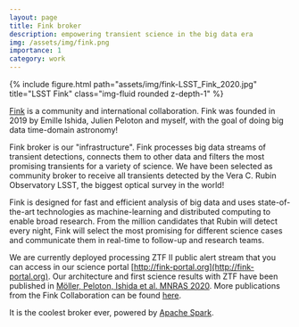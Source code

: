 ```yaml
---
layout: page
title: Fink broker
description: empowering transient science in the big data era
img: /assets/img/fink.png
importance: 1
category: work
---
```


<div class="row justify-content-sm-center">
    <div class="col-sm-4 mt-3 mt-md-0">
        <!-- {% include figure.html path="assets/img/fink-portal.jpg" title="Science portal" class="img-fluid rounded z-depth-1" %} -->
        {% include figure.html path="assets/img/fink-LSST_Fink_2020.jpg" title="LSST Fink" class="img-fluid rounded z-depth-1" %}
    </div>
</div>

[Fink](http://fink-broker.org) is a community and international collaboration. Fink was founded in 2019 by Emille Ishida, Julien Peloton and myself, with the goal of doing big data time-domain astronomy!

Fink broker is our "infrastructure". Fink processes big data streams of transient detections, connects them to other data and filters the most promising transients for a variety of science. We have been selected as community broker to receive all transients detected by the Vera C. Rubin Observatory LSST, the biggest optical survey in the world!

Fink is designed for fast and efficient analysis of big data and uses state-of-the-art technologies as machine-learning and distributed computing to enable broad research. From the million candidates that Rubin will detect every night, Fink will select the most promising for different science cases and communicate them in real-time to follow-up and research teams.

We are currently deployed processing ZTF II public alert stream that you can access in our science portal [http://fink-portal.org](http://fink-portal.org). Our architecture and first science results with ZTF have been published in [Möller, Peloton, Ishida et al. MNRAS 2020](https://arxiv.org/abs/2009.10185). More publications from the Fink Collaboration can be found [here](https://fink-broker.org/papers/).

It is the coolest broker ever, powered by [Apache Spark](https://spark.apache.org).

